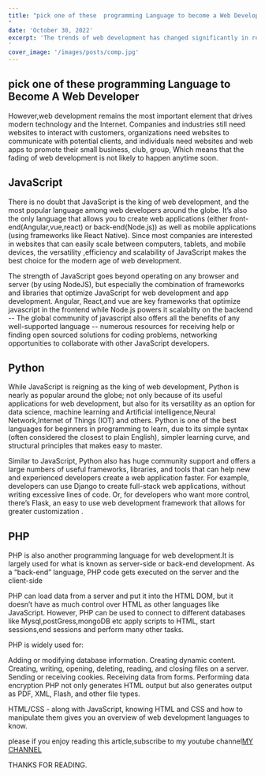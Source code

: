 ```yaml
---
title: "pick one of these  programming Language to become a Web Developer
"
date: 'October 30, 2022'
excerpt: 'The trends of web development has changed significantly in recent years especially  in the development of android application which involves the use of the react native language  from a javascript framework called React which has helped many web developers transition into app development easily. 
'
cover_image: '/images/posts/comp.jpg'
---
```


<head>
<script
          async
          src="https://pagead2.googlesyndication.com/pagead/js/adsbygoogle.js?client=ca-pub-5322277310257930"
          cross-origin="anonymous"
        ></script>
</head>

## pick one of these  programming Language to Become A Web Developer

However,web development remains the most important element that drives modern technology and the Internet. Companies and industries still need websites to interact with customers, organizations need websites to communicate with potential clients, and individuals need websites and web apps to promote their small business, club, group, Which means that the fading of web development is not likely to happen anytime soon.

## JavaScript

There is no doubt that JavaScript is the king of web development, and the most popular language among web developers around the globe. It’s also the only language that allows you to create web applications (either front-end(Angular,vue,react) or back-end(Node.js)) as well as mobile applications (using frameworks like React Native). Since most companies are interested in websites that can easily scale between computers, tablets, and mobile devices, the versatility ,efficiency and scalability of JavaScript makes the best choice for the modern age of web development.

The strength of JavaScript goes beyond operating on any browser and server (by using NodeJS), but especially the combination of frameworks and libraries that optimize JavaScript for web development and app development. Angular, React,and vue are key frameworks that optimize javascript in the frontend while Node.js powers it scalabilty on the backend -- The global community of javascript also offers all the benefits of any well-supported language -- numerous resources for receiving help or finding open sourced solutions for coding problems, networking opportunities to collaborate with other JavaScript developers.

## Python

While JavaScript is reigning as the king of web development, Python is nearly as popular around the globe; not only because of its useful applications for web development, but also for its versatility as an option for data science, machine learning and Artificial intelligence,Neural Network,Internet of Things (IOT) and others. Python is one of the best languages for beginners in programming to learn, due to its simple syntax (often considered the closest to plain English), simpler learning curve, and structural principles that makes easy to master.

Similar to JavaScript, Python also has huge community support and offers a large numbers of useful frameworks, libraries, and tools that can help new and experienced developers create a web application faster. For example, developers can use Django to create full-stack web applications, without writing excessive lines of code. Or, for developers who want more control, there’s Flask, an easy to use web development framework that allows for greater customization .

## PHP

PHP is also another programming language for web development.It is largely used for what is known as server-side or back-end development. As a “back-end” language, PHP code gets executed on the server and the client-side

PHP can load data from a server and put it into the HTML DOM, but it doesn’t have as much control over HTML as other languages like JavaScript. However, PHP can be used to connect to different databases like Mysql,postGress,mongoDB etc apply scripts to HTML, start sessions,end sessions and perform many other tasks.

PHP is widely used for:

Adding or modifying database information.
Creating dynamic content.
Creating, writing, opening, deleting, reading, and closing files on a server.
Sending or receiving cookies.
Receiving data from forms.
Performing data encryption
PHP not only generates HTML output but also generates output as PDF, XML, Flash, and other file types.

HTML/CSS - along with JavaScript, knowing HTML and CSS and how to manipulate them gives you an overview of web development languages to know.

<P>please if you enjoy reading  this article,subscribe to my youtube channel<a href="https://www.youtube.com/channel/UCJQmbtiMOaWro6ZCstnkhkg">MY CHANNEL</a></P>
<p>THANKS FOR READING.</p>

<script async src="https://pagead2.googlesyndication.com/pagead/js/adsbygoogle.js?client=ca-pub-5322277310257930"
     crossorigin="anonymous"></s>
<ins class="adsbygoogle"
     style="display:block; text-align:center;"
     data-ad-layout="in-article"
     data-ad-format="fluid"
     data-ad-client="ca-pub-5322277310257930"
     data-ad-slot="5558667291"></ins>
<script>
     (adsbygoogle = window.adsbygoogle || []).push({});
</script>
